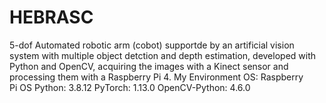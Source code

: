 # HEBRASC
5-dof Automated robotic arm (cobot) supportde by an artificial vision system with multiple object detction and depth estimation, developed with Python and OpenCV, acquiring the images with a Kinect sensor and processing them with a Raspberry Pi 4.
My Environment OS: Raspberry Pi OS Python: 3.8.12 PyTorch: 1.13.0 OpenCV-Python: 4.6.0 
